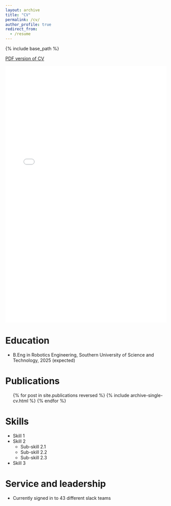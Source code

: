 ```yaml
---
layout: archive
title: "CV"
permalink: /cv/
author_profile: true
redirect_from:
  - /resume
---
```


{% include base_path %}

<a href="../files/CV-Guojing Huang.pdf" target="_blank">PDF version of CV</a>
<iframe src="../files/CV-Guojing Huang.pdf" width="100%" height="800px" style="border: none;"></iframe>




Education
======
* B.Eng in Robotics Engineering, Southern University of Science and Technology, 2025 (expected)
  
Publications
======
  <ul>{% for post in site.publications reversed %}
    {% include archive-single-cv.html %}
  {% endfor %}</ul>

Skills
======
* Skill 1
* Skill 2
  * Sub-skill 2.1
  * Sub-skill 2.2
  * Sub-skill 2.3
* Skill 3
  
Service and leadership
======
* Currently signed in to 43 different slack teams
